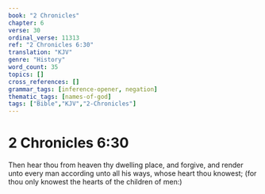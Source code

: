 ```yaml
---
book: "2 Chronicles"
chapter: 6
verse: 30
ordinal_verse: 11313
ref: "2 Chronicles 6:30"
translation: "KJV"
genre: "History"
word_count: 35
topics: []
cross_references: []
grammar_tags: [inference-opener, negation]
thematic_tags: [names-of-god]
tags: ["Bible","KJV","2-Chronicles"]
---
```


# 2 Chronicles 6:30

Then hear thou from heaven thy dwelling place, and forgive, and render unto every man according unto all his ways, whose heart thou knowest; (for thou only knowest the hearts of the children of men:)
